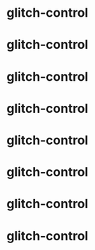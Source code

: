 # glitch-control
# glitch-control
# glitch-control
# glitch-control
# glitch-control
# glitch-control
# glitch-control
# glitch-control

